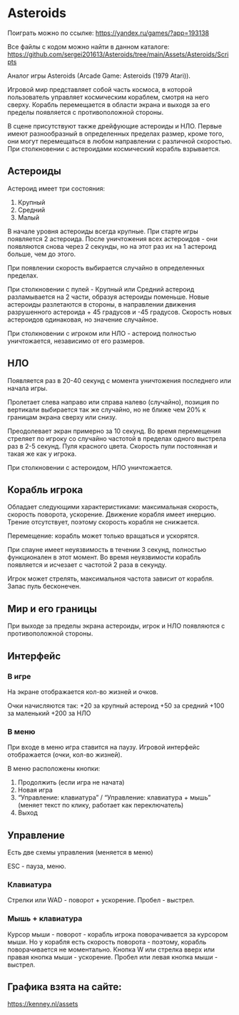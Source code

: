 # Asteroids

Поиграть можно по ссылке:
https://yandex.ru/games/?app=193138

Все файлы с кодом можно найти в данном каталоге: https://github.com/sergei201613/Asteroids/tree/main/Assets/Asteroids/Scripts

Аналог игры Asteroids (Arcade Game: Asteroids (1979 Atari)).

Игровой мир представляет собой часть космоса, в которой пользователь управляет космическим кораблем, смотря на него сверху. Корабль перемещается в области экрана и выходя за его пределы появляется с противоположной стороны.

В сцене присутствуют также дрейфующие астероиды и НЛО. Первые имеют разнообразный в определенных пределах размер, кроме того, они могут перемещаться в любом направлении с различной скоростью. При столкновении с астероидами космический корабль взрывается.

## Астероиды
Астероид имеет три состояния:
1) Крупный
2) Средний
3) Малый

В начале уровня астероиды всегда крупные.
При старте игры появляется 2 астероида.
После уничтожения всех астероидов - они появляются снова через 2 секунды, но на этот раз их на 1 астероид больше, чем до этого.

При появлении скорость выбирается случайно в определенных пределах.

При столкновении с пулей - Крупный или Средний астероид разламывается на 2 части, образуя астероиды поменьше.
Новые астероиды разлетаются в стороны, в направлении движения разрушенного астероида + 45 градусов и -45 градусов.
Скорость новых астероидов одинаковая, но значение случайное.

При столкновении с игроком или НЛО - астероид полностью уничтожается, независимо от его размеров.

## НЛО
Появляется раз в 20-40 секунд с момента уничтожения последнего или начала игры.

Пролетает слева направо или справа налево (случайно), позиция по вертикали выбирается так же случайно, но не ближе чем 20% к границам экрана сверху или снизу.

Преодолевает экран примерно за 10 секунд.
Во время перемещения стреляет по игроку со случайно частотой в пределах одного выстрела раз в 2-5 секунд. Пуля красного цвета. Скорость пули постоянная и такая же как у игрока.

При столкновении с астероидом, НЛО уничтожается.

## Корабль игрока
Обладает следующими характеристиками: максимальная скорость, скорость поворота, ускорение.
Движение корабля имеет инерцию.
Трение отсутствует, поэтому скорость корабля не снижается.

Перемещение: корабль может только вращаться и ускорятся.

При спауне имеет неуязвимость в течении 3 секунд, полностью функционален в этот момент. Во время неуязвимости корабль появляется и исчезает с частотой 2 раза в секунду.

Игрок может стрелять, максимальноя частота зависит от корабля.
Запас пуль бесконечен.

## Мир и его границы
При выходе за пределы экрана астероиды, игрок и НЛО появляются с противоположной стороны.

## Интерфейс
### В игре
На экране отображается кол-во жизней и очков.

Очки начисляются так:
+20 за крупный астероид
+50 за средний
+100 за маленький
+200 за НЛО

### В меню
При входе в меню игра ставится на паузу.
Игровой интерфейс отображается (очки, кол-во жизней).

В меню расположены кнопки:
1) Продолжить (если игра не начата)
2) Новая игра
3) “Управление: клавиатура” / “Управление: клавиатура + мышь” (меняет текст по клику, работает как переключатель)
4) Выход

## Управление
Есть две схемы управления (меняется в меню)

ESC - пауза, меню.

### Клавиатура
Стрелки или WAD - поворот + ускорение.
Пробел - выстрел.

### Мышь + клавиатура
Курсор мыши - поворот - корабль игрока поворачивается за курсором мыши. Но у корабля есть скорость поворота - поэтому, корабль поворачивается не моментально.
Кнопка W или стрелка вверх или правая кнопка мыши - ускорение.
Пробел или левая кнопка мыши - выстрел.

## Графика взята на сайте:
https://kenney.nl/assets
